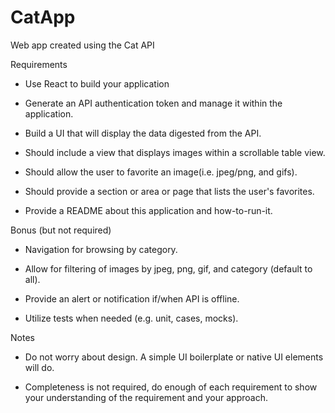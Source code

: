 # CatApp
Web app created using the Cat API


Requirements

   *  Use React to build your application

   *  Generate an API authentication token and manage it within the application.

   *  Build a UI that will display the data digested from the API.

   *  Should include a view that displays images within a scrollable table view.

   *  Should allow the user to favorite an image(i.e. jpeg/png, and gifs).

   *  Should provide a section or area or page that lists the user's favorites.

   *  Provide a README about this application and how-to-run-it.

 

Bonus (but not required)

  *  Navigation for browsing by category.

  *  Allow for filtering of images by jpeg, png, gif, and category (default to all).

  *  Provide an alert or notification if/when API is offline.

  *  Utilize tests when needed (e.g. unit, cases, mocks).

 

Notes

  *   Do not worry about design. A simple UI boilerplate or native UI elements will do.

  *   Completeness is not required, do enough of each requirement to show your understanding of the requirement and your approach.
